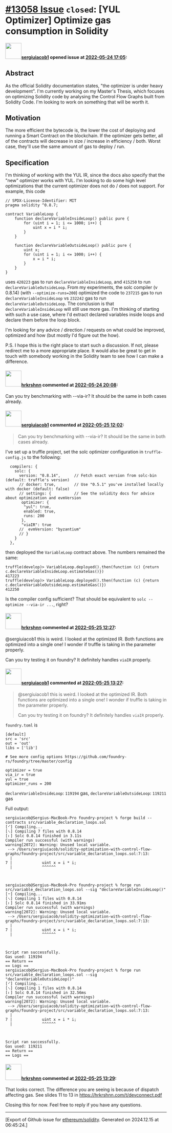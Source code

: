 # [\#13058 Issue](https://github.com/ethereum/solidity/issues/13058) `closed`: [YUL Optimizer] Optimize gas consumption in Solidity

#### <img src="https://avatars.githubusercontent.com/u/22725336?u=4d9dfdff7abdfc5056424016041dd018ff73a211&v=4" width="50">[sergiuiacob1](https://github.com/sergiuiacob1) opened issue at [2022-05-24 17:05](https://github.com/ethereum/solidity/issues/13058):

<!--## Prerequisites

- First, many thanks for taking part in the community. We really appreciate that.
- We realize there is a lot of data requested here. We ask only that you do your best to provide as much information as possible so we can better help you.
- Support questions are better asked in one of the following locations:
    - [Solidity chat](https://gitter.im/ethereum/solidity)
    - [Stack Overflow](https://ethereum.stackexchange.com/)
- Ensure the issue isn't already reported (check `feature` and `language design` labels).

*Delete the above section and the instructions in the sections below before submitting*
-->

## Abstract

As the official Solidity documentation states, "the optimizer is under heavy development". I'm currently working on my Master's Thesis, which focuses on optimizing Solidity code by analysing the Control Flow Graphs built from Solidity Code. I'm looking to work on something that will be worth it.

## Motivation

The more efficient the bytecode is, the lower the cost of deploying and running a Smart Contract on the blockchain. If the optimizer gets better, all of the contracts will decrease in size / increase in efficiency / both. Worst case, they'll use the same amount of gas to deploy / run.

## Specification

I'm thinking of working with the YUL IR, since the docs also specify that the "new" optimizer works with YUL. I'm looking to do some high level optimizations that the current optimizer does not do / does not support. For example, this code
```
// SPDX-License-Identifier: MIT
pragma solidity ^0.8.7;

contract VariableLoop {
    function declareVariableInsideLoop() public pure {
        for (uint i = 1; i <= 1000; i++) {
            uint x = i * i;
        }
    }

    function declareVariableOutsideLoop() public pure {
        uint x;
        for (uint i = 1; i <= 1000; i++) {
            x = i * i;
        }
    }
}
```
uses `420223` gas to run `declareVariableInsideLoop`, and `415250` to run `declareVariableOutsideLoop`. From my experiments, the solc compiler (v 0.8.14) (with `--optimize-runs=200`) optimized the code to `237215` gas to run `declareVariableInsideLoop` vs `232242` gas to run `declareVariableOutsideLoop`.
The conclusion is that `declareVariableInsideLoop` will still use more gas. I'm thinking of starting with such a use case, where I'd extract declared variables inside loops and declare them before the loop block.

I'm looking for any advice / direction / requests on what could be improved, optimized and how (but mostly I'd figure out the how).

P.S. I hope this is the right place to start such a discussion. If not, please redirect me to a more appropriate place. It would also be great to get in touch with somebody working in the Solidity team to see how I can make a difference.

#### <img src="https://avatars.githubusercontent.com/u/13174375?u=52d702cb6bec53b561afa293cf9cd53ef7a63924&v=4" width="50">[hrkrshnn](https://github.com/hrkrshnn) commented at [2022-05-24 20:08](https://github.com/ethereum/solidity/issues/13058#issuecomment-1136383140):

Can you try benchmarking with --via-ir? It should be the same in both cases already.

#### <img src="https://avatars.githubusercontent.com/u/22725336?u=4d9dfdff7abdfc5056424016041dd018ff73a211&v=4" width="50">[sergiuiacob1](https://github.com/sergiuiacob1) commented at [2022-05-25 12:02](https://github.com/ethereum/solidity/issues/13058#issuecomment-1137154330):

> Can you try benchmarking with --via-ir? It should be the same in both cases already.

I've set up a truffle project, set the solc optimizer configuration in `truffle-config.js` to the following:
```
  compilers: {
    solc: {
      version: "0.8.14",      // Fetch exact version from solc-bin (default: truffle's version)
      // docker: true,        // Use "0.5.1" you've installed locally with docker (default: false)
      // settings: {          // See the solidity docs for advice about optimization and evmVersion
       optimizer: {
        "yul": true,
        enabled: true,
        runs: 200
       },
       "viaIR": true
      //  evmVersion: "byzantium"
      // }
    }
  },
```
then deployed the `VariableLoop` contract above. The numbers remained the same:
```
truffle(develop)> VariableLoop.deployed().then(function (c) {return c.declareVariableInsideLoop.estimateGas()})
417223
truffle(develop)> VariableLoop.deployed().then(function (c) {return c.declareVariableOutsideLoop.estimateGas()})
412250
```

Is the compiler config sufficient? That should be equivalent to `solc --optimize --via-ir ...`, right?

#### <img src="https://avatars.githubusercontent.com/u/13174375?u=52d702cb6bec53b561afa293cf9cd53ef7a63924&v=4" width="50">[hrkrshnn](https://github.com/hrkrshnn) commented at [2022-05-25 12:27](https://github.com/ethereum/solidity/issues/13058#issuecomment-1137177462):

@sergiuiacob1 this is weird. I looked at the optimized IR. Both functions are optimized into a single one! I wonder if truffle is taking in the parameter properly.

Can you try testing it on foundry? It definitely handles `viaIR` properly.

#### <img src="https://avatars.githubusercontent.com/u/22725336?u=4d9dfdff7abdfc5056424016041dd018ff73a211&v=4" width="50">[sergiuiacob1](https://github.com/sergiuiacob1) commented at [2022-05-25 13:27](https://github.com/ethereum/solidity/issues/13058#issuecomment-1137239151):

> @sergiuiacob1 this is weird. I looked at the optimized IR. Both functions are optimized into a single one! I wonder if truffle is taking in the parameter properly.
> 
> Can you try testing it on foundry? It definitely handles `viaIR` properly.

`foundry.toml` is 
```
[default]
src = 'src'
out = 'out'
libs = ['lib']

# See more config options https://github.com/foundry-rs/foundry/tree/master/config

optimizer = true
via_ir = true
yul = true
optimizer_runs = 200
```

`declareVariableInsideLoop`: `119194` gas, `declareVariableOutsideLoop`: `119211` gas

Full output:
```
sergiuiacob@Sergius-MacBook-Pro foundry-project % forge build --contracts src/variable_declaration_loops.sol
[⠊] Compiling...
[⠢] Compiling 7 files with 0.8.14
[⠆] Solc 0.8.14 finished in 3.11s
Compiler run successful (with warnings)
warning[2072]: Warning: Unused local variable.
 --> /Users/sergiuiacob/solidity-optimization-with-control-flow-graphs/foundry-project/src/variable_declaration_loops.sol:7:13:
  |
7 |             uint x = i * i;
  |             ^^^^^^



sergiuiacob@Sergius-MacBook-Pro foundry-project % forge run src/variable_declaration_loops.sol --sig "declareVariableInsideLoop()"
[⠒] Compiling...
[⠢] Compiling 1 files with 0.8.14
[⠆] Solc 0.8.14 finished in 33.91ms
Compiler run successful (with warnings)
warning[2072]: Warning: Unused local variable.
 --> /Users/sergiuiacob/solidity-optimization-with-control-flow-graphs/foundry-project/src/variable_declaration_loops.sol:7:13:
  |
7 |             uint x = i * i;
  |             ^^^^^^



Script ran successfully.
Gas used: 119194
== Return ==
== Logs ==
sergiuiacob@Sergius-MacBook-Pro foundry-project % forge run src/variable_declaration_loops.sol --sig "declareVariableOutsideLoop()"
[⠊] Compiling...
[⠢] Compiling 1 files with 0.8.14
[⠆] Solc 0.8.14 finished in 32.56ms
Compiler run successful (with warnings)
warning[2072]: Warning: Unused local variable.
 --> /Users/sergiuiacob/solidity-optimization-with-control-flow-graphs/foundry-project/src/variable_declaration_loops.sol:7:13:
  |
7 |             uint x = i * i;
  |             ^^^^^^



Script ran successfully.
Gas used: 119211
== Return ==
== Logs ==
```

#### <img src="https://avatars.githubusercontent.com/u/13174375?u=52d702cb6bec53b561afa293cf9cd53ef7a63924&v=4" width="50">[hrkrshnn](https://github.com/hrkrshnn) commented at [2022-05-25 13:29](https://github.com/ethereum/solidity/issues/13058#issuecomment-1137241652):

That looks correct. The difference you are seeing is because of dispatch affecting gas. See slides 11 to 13 in https://hrkrshnn.com/t/devconnect.pdf 

Closing this for now. Feel free to reply if you have any questions.


-------------------------------------------------------------------------------



[Export of Github issue for [ethereum/solidity](https://github.com/ethereum/solidity). Generated on 2024.12.15 at 06:45:24.]
